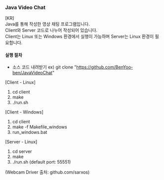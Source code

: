 ### Java Video Chat  

[KR]  
Java를 통해 작성한 영상 채팅 프로그램입니다.  
Client와 Server 코드로 나누어 작성되어 있습니다.  
Client는 Linux 또는 Windows 환경에서 실행이 가능하며 Server는 Linux 환경이 필요합니다.  


#### 실행 절차  
  
- 소스 코드 내려받기
ex) git clone "https://github.com/BenYoo-ben/JavaVideoChat"  
  
  
[Client - Linux]
1.  cd client
2.  make
3.  ./run.sh
  
  
[Client - Windows]
1. cd client
2. make -f Makefile_windows
3. run_windows.bat
  
  
[Server - Linux]
1. cd server
2. make
3. ./run.sh (default port: 55551)
  
(Webcam Driver 출처: github.com/sarxos)

